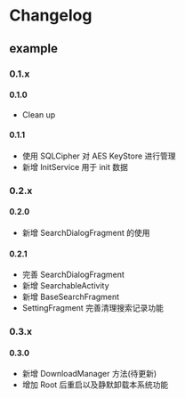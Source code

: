 # Changelog

## example

### 0.1.x

#### 0.1.0
* Clean up

#### 0.1.1
* 使用 SQLCipher 对 AES KeyStore 进行管理
* 新增 InitService 用于 init 数据

### 0.2.x

#### 0.2.0
* 新增 SearchDialogFragment 的使用

#### 0.2.1
* 完善 SearchDialogFragment
* 新增 SearchableActivity
* 新增 BaseSearchFragment
* SettingFragment 完善清理搜索记录功能

### 0.3.x

#### 0.3.0
* 新增 DownloadManager 方法(待更新)
* 增加 Root 后重启以及静默卸载本系统功能


